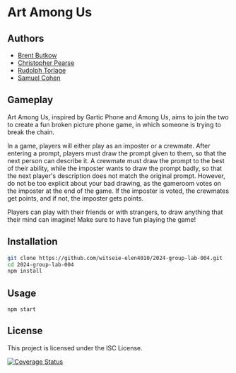 # Art Among Us

## Authors

- [Brent Butkow](https://github.com/BrentTB)
- [Christopher Pearse](https://github.com/ChristopherPearse)
- [Rudolph Torlage](https://github.com/RudolphTorlage)
- [Samuel Cohen](https://github.com/samcohen1)

## Gameplay

Art Among Us, inspired by Gartic Phone and Among Us, aims to join the two to create a fun broken picture phone game, in which someone is trying to break the chain.

In a game, players will either play as an imposter or a crewmate. After entering a prompt, players must draw the prompt given to them, so that the next person can describe it. A crewmate must draw the prompt to the best of their ability, while the imposter wants to draw the prompt badly, so that the next player's description does not match the original prompt. However, do not be too explicit about your bad drawing, as the gameroom votes on the imposter at the end of the game. If the imposter is voted, the crewmates get points, and if not, the imposter gets points.

Players can play with their friends or with strangers, to draw anything that their mind can imagine! Make sure to have fun playing the game!

## Installation

```bash
git clone https://github.com/witseie-elen4010/2024-group-lab-004.git
cd 2024-group-lab-004
npm install
```

## Usage

```
npm start
```

## License

This project is licensed under the ISC License.

[![Coverage Status](https://coveralls.io/repos/github/witseie-elen4010/2024-group-lab-004/badge.svg?branch=main&kill_cache=1)](https://coveralls.io/github/witseie-elen4010/2024-group-lab-004?branch=main)
